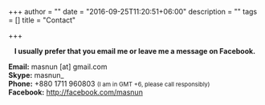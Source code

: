 +++
author = ""
date = "2016-09-25T11:20:51+06:00"
description = ""
tags = []
title = "Contact"

+++

<center><b>I usually prefer that you email me or leave me a message on Facebook.</b></center>

**Email:** masnun [at] gmail.com <br/>
**Skype:** masnun_ <br/>
**Phone:** +880 1711 960803 <small>(I am in GMT +6, please call responsibly)</small> <br/> 
**Facebook:** http://facebook.com/masnun <br/>

 


